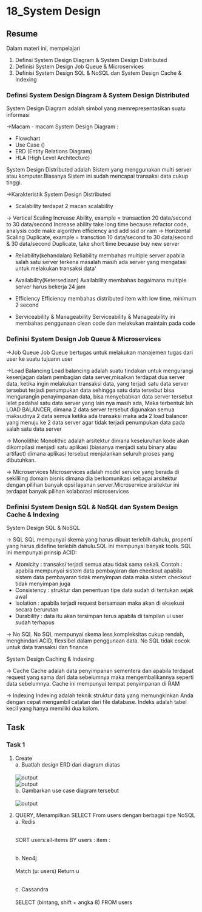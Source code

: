 # 18_System Design

## Resume

Dalam materi ini, mempelajari <br />

1. Definsi System Design Diagram & System Design Distributed <br />
2. Definisi System Design Job Queue & Microservices<br />
3. Definisi System Design SQL & NoSQL dan System Design Cache & Indexing <br />

### Definsi System Design Diagram & System Design Distributed

System Design Diagram adalah simbol yang memrepresentasikan suatu informasi

->Macam - macam System Design Diagram :

- Flowchart
- Use Case ()
- ERD (Entity Relations Diagram)
- HLA (High Level Architecture)

System Design Distributed adalah Sistem yang menggunakan multi server atau komputer.Biasanya Sistem ini sudah mencapai transaksi data cukup tinggi.

->Karakteristik System Design Distributed

- Scalability
  terdapat 2 macan scalability

-> Vertical Scaling
Increase Ability, example = transaction 20 data/second to 30 data/second
Increase ability take long time because refactor code, analysis code make algorithm efficiency and add ssd or ram
-> Horizontal Scaling
Duplicate, example = transction 10 data/second to 30 data/second & 30 data/second
Duplicate, take short time because buy new server

- Reliability(kehandalan)
  Reliability membahas multiple server apabila salah satu server terkena masalah masih ada server yang mengatasi untuk melakukan transaksi data'

- Availability(Ketersediaan)
  Availability membahas bagaimana multiple server harus bekerja 24 jam

- Efficiency
  Efficiency membahas distributed item with low time, minimum 2 second

- Serviceability & Manageability
  Serviceability & Manageability ini membahas penggunaan clean code dan melakukan maintain pada code

### Definisi System Design Job Queue & Microservices

->Job Queue
Job Queue bertugas untuk melakukan manajemen tugas dari user ke suatu tujuann user

->Load Balancing
Load balancing adalah suatu tindakan untuk mengurangi kesenjagan dalam pembagian data server,misalkan terdapat dua server data, ketika ingin melakukan
transaksi data, yang terjadi satu data server tersebut terjadi penumpukan data sehingga satu data tersebut bisa mengurangin penayimpanan data, bisa menyebabkan
data server tersebut lelet padahal satu data server yang lain nya masih ada, Maka terbentuk lah LOAD BALANCER, dimana 2 data server tersebut digunakan
semua maksudnya 2 data semua ketika ada transaksi maka ada 2 load balancer yang menuju ke 2 data server agar tidak terjadi penumpukan data pada salah satu
data server

-> Monolithic
Monolithic adalah arsitektur dimana keseluruhan kode akan dikompilasi menjadi satu aplikasi (biasanya menjadi satu binary atau artifact)
dimana aplikasi tersebut menjalankan seluruh proses yang dibutuhkan.

-> Microservices
Microservices adalah model service yang berada di sekililing domain bisnis dimana dia berkomunikasi sebagai arsitektur dengan pilihan banyak opsi layanan
server.Microservice arsitektur ini terdapat banyak pilihan kolaborasi microservices

### Definisi System Design SQL & NoSQL dan System Design Cache & Indexing

System Design SQL & NoSQL

-> SQL
SQL mempunyai skema yang harus dibuat terlebih dahulu, properti yang harus didefine terlebih dahulu.SQL ini mempunyai banyak tools.
SQL ini mempunyai prinsip ACID:

- Atomicity : transaksi terjadi semua atau tidak sama sekali. Contoh : apabila mempunyai sistem data pembayaran dan checkout apabila sistem
  data pembayaran tidak menyimpan data maka sistem checkout tidak menyimpan juga
- Consistency : struktur dan penentuan tipe data sudah di tentukan sejak awal
- Isolation : apabila terjadi request bersamaan maka akan di eksekusi secara berurutan
- Durability : data itu akan tersimpan terus apabila di tampilan ui user sudah terhapus

-> No SQL
No SQL mempunyai skema less,kompleksitas cukup rendah, menghindari ACID, flexsibel dalam penggunaan data.
No SQL tidak cocok untuk data transaksi dan finance

System Design Caching & Indexing

-> Cache
Cache adalah data penyimpanan sementera dan apabila terdapat request yang sama dari data sebelumnya maka mengembalikannya seperti data sebelumnya.
Cache ini mempunyai tempat penyimpanan di RAM

-> Indexing
Indexing adalah teknik struktur data yang memungkinkan Anda dengan cepat mengambil catatan dari file database. Indeks adalah tabel kecil yang hanya memiliki dua kolom.

## Task

### Task 1

1. Create <br />
   a. Buatlah design ERD dari diagram diatas <br /><br />
   ![output]()<br />
   ![output]()<br />
   b. Gambarkan use case diagram tersebut <br /><br />
   ![output]()<br />

2. QUERY, Menampilkan SELECT From users dengan berbagai tipe NoSQL <br />
   a. Redis<br /><br/>

   SORT users:all-items BY users : item : <br /><br />

   b. Neo4j <br /><br />
   Match (u: users) Return u<br /><br />

   c. Cassandra <br /><br />
   SELECT (bintang, shift + angka 8) FROM users <br /><br />
